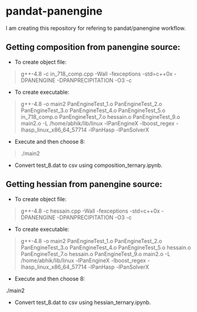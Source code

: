 # pandat-panengine

I am creating this repository for refering to pandat/panengine workflow.

## Getting composition from panengine source:

* To create object file:

> g++-4.8 -c in_718_comp.cpp -Wall -fexceptions -std=c++0x -DPANENGINE -DPANPRECIPITATION -O3 -c

* To create executable:

> g++-4.8 -o main2 PanEngineTest_1.o PanEngineTest_2.o PanEngineTest_3.o PanEngineTest_4.o PanEngineTest_5.o in_718_comp.o PanEngineTest_7.o hessain.o PanEngineTest_9.o main2.o -L /home/abhik/lib/linux -lPanEngineX -lboost_regex -lhasp_linux_x86_64_57714 -lPanHasp -lPanSolverX

* Execute and then choose 8:

> ./main2

* Convert test_8.dat to csv using composition_ternary.ipynb.

## Getting hessian from panengine source:

* To create object file:

> g++-4.8 -c hessain.cpp -Wall -fexceptions -std=c++0x -DPANENGINE -DPANPRECIPITATION -O3 -c

* To create executable:

> g++-4.8 -o main2 PanEngineTest_1.o PanEngineTest_2.o PanEngineTest_3.o PanEngineTest_4.o PanEngineTest_5.o hessain.o PanEngineTest_7.o hessain.o PanEngineTest_9.o main2.o -L /home/abhik/lib/linux -lPanEngineX -lboost_regex -lhasp_linux_x86_64_57714 -lPanHasp -lPanSolverX

* Execute and then choose 8:

./main2

* Convert test_8.dat to csv using hessian_ternary.ipynb.

